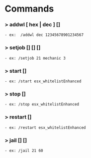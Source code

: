 # Commands

### > addwl [ hex | dec ] [<streamId>]
    - ex:  /addwl dec 12345678901234567
    
### > setjob [<playerId>] [<jobName>] [<jobGrade>]
    - ex: /setjob 21 mechanic 3
    
### > start [<resourceName>]
    - ex: /start esx_whitelistEnhanced
    
### > stop [<resourceName>]
    - ex: /stop esx_whitelistEnhanced
    
### > restart [<resourceName>]
    - ex: /restart esx_whitelistEnhanced

### > jail [<playerId>] [<jailTimeMin>]
    - ex: /jail 21 60
